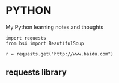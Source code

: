 # PYTHON
My Python learning notes and thoughts
```
import requests
from bs4 import BeautifulSoup

r = requests.get("http://www.baidu.com")

```
<!--123-->
## requests library
